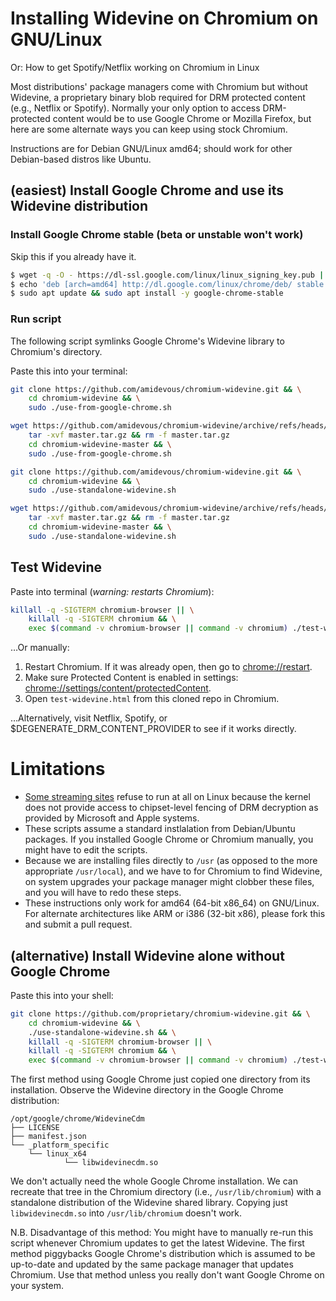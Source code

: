# Installing Widevine on Chromium on GNU/Linux

Or: How to get Spotify/Netflix working on Chromium in Linux

Most distributions' package managers come with Chromium but without Widevine, a proprietary binary blob required for DRM protected content (e.g., Netflix or Spotify). Normally your only option to access DRM-protected content would be to use Google Chrome or Mozilla Firefox, but here are some alternate ways you can keep using stock Chromium.

Instructions are for Debian GNU/Linux amd64; should work for other Debian-based distros like Ubuntu.

## (easiest) Install Google Chrome and use its Widevine distribution

### Install Google Chrome **stable** (beta or unstable won't work)

Skip this if you already have it.

```bash
$ wget -q -O - https://dl-ssl.google.com/linux/linux_signing_key.pub | sudo apt-key add -
$ echo 'deb [arch=amd64] http://dl.google.com/linux/chrome/deb/ stable main' | sudo tee /etc/apt/sources.list.d/google-chrome.list
$ sudo apt update && sudo apt install -y google-chrome-stable
```

### Run script

The following script symlinks Google Chrome's Widevine library to Chromium's directory.

Paste this into your terminal:

```bash
git clone https://github.com/amidevous/chromium-widevine.git && \
	cd chromium-widevine && \
	sudo ./use-from-google-chrome.sh
```


```bash
wget https://github.com/amidevous/chromium-widevine/archive/refs/heads/master.tar.gz -O master.tar.gz && \
	tar -xvf master.tar.gz && rm -f master.tar.gz
	cd chromium-widevine-master && \
	sudo ./use-from-google-chrome.sh
```


```bash
git clone https://github.com/amidevous/chromium-widevine.git && \
	cd chromium-widevine && \
	sudo ./use-standalone-widevine.sh
```



```bash
wget https://github.com/amidevous/chromium-widevine/archive/refs/heads/master.tar.gz -O master.tar.gz && \
	tar -xvf master.tar.gz && rm -f master.tar.gz
	cd chromium-widevine-master && \
	sudo ./use-standalone-widevine.sh
```




## Test Widevine

Paste into terminal (*warning: restarts Chromium*):

```bash
killall -q -SIGTERM chromium-browser || \
	killall -q -SIGTERM chromium && \
	exec $(command -v chromium-browser || command -v chromium) ./test-widevine.html &
```

…Or manually:

1. Restart Chromium. If it was already open, then go to [chrome://restart](chrome://restart).
2. Make sure Protected Content is enabled in settings: [chrome://settings/content/protectedContent](chrome://settings/content/protectedContent).
3. Open `test-widevine.html` from this cloned repo in Chromium.

…Alternatively, visit Netflix, Spotify, or $DEGENERATE_DRM_CONTENT_PROVIDER to see if it works directly.

# Limitations

- [Some streaming sites](https://web.archive.org/web/20191026132853/https://www.phoronix.com/scan.php?page=news_item&px=Disney-Plus-Not-On-Linux) refuse to run at all on Linux because the kernel does not provide access to chipset-level fencing of DRM decryption as provided by Microsoft and Apple systems.
- These scripts assume a standard instlalation from Debian/Ubuntu packages. If you installed Google Chrome or Chromium manually, you might have to edit the scripts.
- Because we are installing files directly to `/usr` (as opposed to the more appropriate `/usr/local`), and we have to for Chromium to find Widevine, on system upgrades your package manager might clobber these files, and you will have to redo these steps.
- These instructions only work for amd64 (64-bit x86_64) on GNU/Linux. For alternate architectures like ARM or i386 (32-bit x86), please fork this and submit a pull request.


## (alternative) Install Widevine alone without Google Chrome

Paste this into your shell:

```bash
git clone https://github.com/proprietary/chromium-widevine.git && \
	cd chromium-widevine && \
	./use-standalone-widevine.sh && \
	killall -q -SIGTERM chromium-browser || \
	killall -q -SIGTERM chromium && \
	exec $(command -v chromium-browser || command -v chromium) ./test-widevine.html &
```

The first method using Google Chrome just copied one directory from its installation. Observe the Widevine directory in the Google Chrome distribution:

```text
/opt/google/chrome/WidevineCdm
├── LICENSE
├── manifest.json
└── _platform_specific
    └── linux_x64
	        └── libwidevinecdm.so
```

We don't actually need the whole Google Chrome installation. We can recreate that tree in the Chromium directory (i.e., `/usr/lib/chromium`) with a standalone distribution of the Widevine shared library. Copying just `libwidevinecdm.so` into `/usr/lib/chromium` doesn't work.

N.B. Disadvantage of this method: You might have to manually re-run this script whenever Chromium updates to get the latest Widevine. The first method piggybacks Google Chrome's distribution which is assumed to be up-to-date and updated by the same package manager that updates Chromium. Use that method unless you really don't want Google Chrome on your system.
